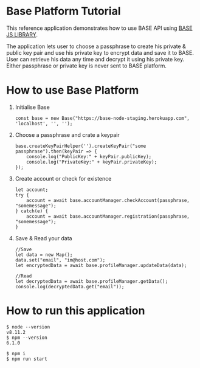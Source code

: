 # Base Platform Tutorial

This reference application demonstrates how to use BASE API using [BASE JS LIBRARY](https://github.com/bitclave/base-client-js). 

The application lets user to choose a passphrase to create his private & public key pair and use his private key to encrypt  data and save it to BASE. User can retrieve his data any time and decrypt it using his private key. Either passphrase or private key is never sent to BASE platform.

# How to use Base Platform
1. Initialise Base
    ```
    const base = new Base("https://base-node-staging.herokuapp.com", 'localhost', '', '');    
    ```

1. Choose a passphrase and crate a keypair
    ```
    base.createKeyPairHelper('').createKeyPair("some passphrase").then(keyPair => {
        console.log("PublicKey:" + keyPair.publicKey);
        console.log("PrivateKey:" + keyPair.privateKey);     
    });
    ```

1. Create account or check for existence
    ```
    let account;
    try {
        account = await base.accountManager.checkAccount(passphrase, "somemessage");
    } catch(e) {
        account = await base.accountManager.registration(passphrase, "somemessage");
    }
    ```

1. Save & Read your data
    ```
    //Save
    let data = new Map();
    data.set("email", "im@host.com");
    let encryptedData = await base.profileManager.updateData(data);

    //Read
    let decryptedData = await base.profileManager.getData();
    console.log(decryptedData.get("email"));
    ```

# How to run this application

```
$ node --version
v8.11.2
$ npm --version
6.1.0

$ npm i
$ npm run start
```
